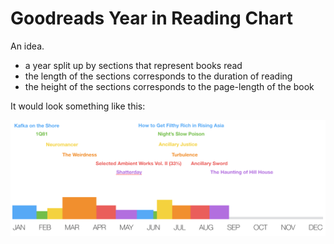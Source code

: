 # Goodreads Year in Reading Chart

An idea.

- a year split up by sections that represent books read
- the length of the sections corresponds to the duration of reading
- the height of the sections corresponds to the page-length of the book

It would look something like this:

<img src="mockup.png" width="700">

